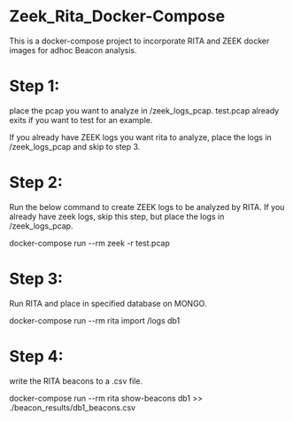 # Zeek_Rita_Docker-Compose

This is a docker-compose project to incorporate RITA and ZEEK docker images for adhoc Beacon analysis.


# Step 1: 

place the pcap you want to analyze in /zeek_logs_pcap. 
test.pcap already exits if you want to test for an example.

If you already have ZEEK logs you want rita to analyze, place the logs in /zeek_logs_pcap and skip to step 3. 


# Step 2:

Run the below command to create ZEEK logs to be analyzed by RITA. 
If you already have zeek logs, skip this step, but place the logs in /zeek_logs_pcap. 

docker-compose run --rm zeek -r test.pcap



# Step 3:

Run RITA and place in specified database on MONGO.

docker-compose run --rm rita import /logs db1

# Step 4: 

write the RITA beacons to a .csv file.

docker-compose run --rm rita show-beacons db1 >> ./beacon_results/db1_beacons.csv
